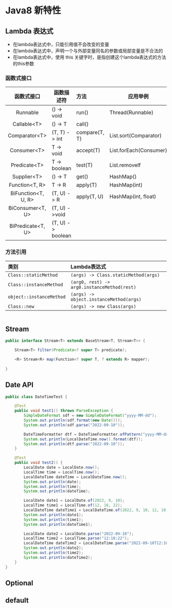 # Java8 新特性

## Lambda 表达式
- 在lambda表达式中，只能引用值不会改变的变量
- 在lambda表达式中，声明一个与外部变量同名的参数或局部变量是不合法的
- 在lambda表达式中，使用 this 关键字时，是指创建这个lambda表达式的方法的this参数

### 函数式接口

|     函数式接口      | 函数描述符        | 方法          | 应用举例               |
| :-----------------: | ----------------- | :------------ | ---------------------- |
|      Runnable       | () -> void        | run()         | Thread(Runnable)       |
|    Callable\<T\>    | () -> T           | call()        |                        |
|   Comparator\<T\>   | (T, T) -> int     | compare(T, T) | List.sort(Comparator)  |
|    Consumer\<T\>    | T -> void         | accept(T)     | List.forEach(Consumer) |
|   Predicate\<T\>    | T -> boolean      | test(T)       | List.removeIf          |
|    Supplier\<T\>    | () -> T           | get()         | HashMap()              |
|   Function<T, R>    | T -> R            | apply(T)      | HashMap(int)           |
| BiFunction<T, U, R> | (T, U) -> R       | apply(T, U)   | HashMap(int, float)    |
|  BiConsumer<T, U>   | (T, U) ->void     |               |                        |
|  BiPredicate<T, U>  | (T, U) -> boolean |               |                        |

### 方法引用

| 类别                     | Lambda表达式                                |
| :----------------------- | :------------------------------------------ |
| `Class::staticMethod`    | `(args) -> Class.staticMethod(args)`        |
| `Class::instanceMethod`  | `(arg0, rest) -> arg0.instanceMethod(rest)` |
| `object::instanceMethod` | `(args) -> object.instanceMethod(args)`     |
| `Class::new`             | `(args) -> new Class(args)`                 |

``` java

```

## Stream

```java
public interface Stream<T> extends BaseStream<T, Stream<T>> {

    Stream<T> filter(Predicate<? super T> predicate);

    <R> Stream<R> map(Function<? super T, ? extends R> mapper);
        
}
```

## Date API

```java
public class DateTimeTest {

    @Test
    public void test1() throws ParseException {
        SimpleDateFormat sdf = new SimpleDateFormat("yyyy-MM-dd");
        System.out.println(sdf.format(new Date()));
        System.out.println(sdf.parse("2022-09-10"));

        DateTimeFormatter dtf = DateTimeFormatter.ofPattern("yyyy-MM-dd");
        System.out.println(LocalDateTime.now().format(dtf));
        System.out.println(dtf.parse("2022-09-10"));
    }

    @Test
    public void test2() {
        LocalDate date = LocalDate.now();
        LocalTime time = LocalTime.now();
        LocalDateTime dateTime = LocalDateTime.now();
        System.out.println(date);
        System.out.println(time);
        System.out.println(dateTime);

        LocalDate date1 = LocalDate.of(2022, 9, 10);
        LocalTime time1 = LocalTime.of(12, 10, 22);
        LocalDateTime dateTime1 = LocalDateTime.of(2022, 9, 10, 12, 10, 22);
        System.out.println(date1);
        System.out.println(time1);
        System.out.println(dateTime1);

        LocalDate date2 = LocalDate.parse("2022-09-10");
        LocalTime time2 = LocalTime.parse("12:10:22");
        LocalDateTime dateTime2 = LocalDateTime.parse("2022-09-10T12:10:22");
        System.out.println(date2);
        System.out.println(time2);
        System.out.println(dateTime2);
    }
}
```

## Optional


## default